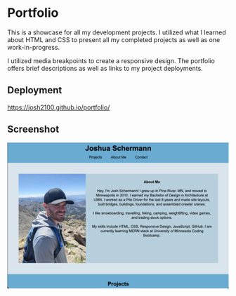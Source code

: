 # Portfolio

This is a showcase for all my development projects. I utilized what I learned about HTML and CSS to present all my completed projects as well as one work-in-progress.

I utilized media breakpoints to create a responsive design. The portfolio offers brief descriptions as well as links to my project deployments.

## Deployment

https://josh2100.github.io/portfolio/

## Screenshot

![Portfolio Screenshot](./assets/images/screenshot.png)
